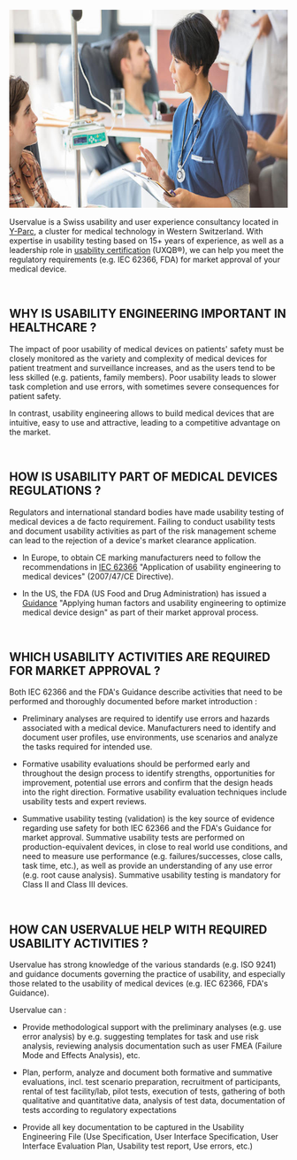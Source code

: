 <p style=text-align:center><img alt="Nurse-taking-care-of-patient" src=/dist/img/nurse-taking-care-of-patient.jpg style=width:750px;height:358px width=750 height=358 /></p>

Uservalue is a Swiss usability and user experience consultancy located in <a href="https://www.y-parc.ch/en/" target=_blank>Y-Parc</a>, a cluster for medical technology in Western Switzerland. With expertise in usability testing based on 15+ years of experience, as well as a leadership role in <a href="http://uxqb.org/en/" target=_blank>usability certification</a> (UXQB®), we can help you meet the regulatory requirements (e.g. IEC 62366, FDA) for market approval of your medical device.

<br />

## WHY IS USABILITY ENGINEERING IMPORTANT IN HEALTHCARE ? 


The impact of poor usability of medical devices on patients' safety must be closely monitored as the variety and complexity of medical devices for patient treatment and surveillance increases, and as the users tend to be less skilled (e.g. patients, family members). Poor usability leads to slower task completion and use errors, with sometimes severe consequences for patient safety. 

In contrast, usability engineering allows to build medical devices that are intuitive, easy to use and attractive, leading to a competitive advantage on the market. 

<br />

## HOW IS USABILITY PART OF MEDICAL DEVICES REGULATIONS ?
Regulators and international standard bodies have made usability testing of medical devices a de facto requirement. Failing to conduct usability tests and document usability activities as part of the risk management scheme can lead to the rejection of a device's market clearance application.

* In Europe, to obtain CE marking  manufacturers need to follow the recommendations in <a href="http://www.iso.org/iso/catalogue_detail.htm?csnumber=63179" target=_blank>IEC 62366</a> "Application of usability engineering to medical devices" (2007/47/CE Directive).

* In the US, the FDA (US Food and Drug Administration) has issued a <a href="http://www.fda.gov/downloads/MedicalDevices/.../UCM259760.pdf" target=_blank>Guidance</a> "Applying human factors and usability engineering to optimize medical device design" as part of their market approval process.


<br />

## WHICH USABILITY ACTIVITIES ARE REQUIRED FOR MARKET APPROVAL ?
Both IEC 62366 and the FDA's Guidance describe activities that need to be performed and thoroughly documented before market introduction :

* Preliminary analyses are required to identify use errors and hazards associated with a medical device. Manufacturers need to identify and document user profiles, use environments, use scenarios and analyze the tasks required for intended use.

* Formative usability evaluations should be performed early and throughout the design process to identify strengths, opportunities for improvement, potential use errors and confirm that the design heads into the right direction. Formative usability evaluation techniques include usability tests and expert reviews.

* Summative usability testing (validation) is the key source of evidence regarding use safety for both IEC 62366 and the FDA's Guidance for market approval. Summative usability tests are performed on production-equivalent devices, in close to real world use conditions, and need to measure use performance (e.g. failures/successes, close calls, task time, etc.), as well as provide an understanding of any use error (e.g. root cause analysis). Summative usability testing is mandatory for Class II and Class III devices.


<br />

## HOW CAN USERVALUE HELP WITH REQUIRED USABILITY ACTIVITIES ?

Uservalue has strong knowledge of the various standards (e.g. ISO 9241) and guidance documents governing the practice of usability, and especially those related to the usability of medical devices (e.g. IEC 62366, FDA's Guidance).

Uservalue can : 

* Provide methodological support with the preliminary analyses (e.g. use error analysis) by e.g. suggesting templates for task and use risk analysis, reviewing analysis documentation such as user FMEA (Failure Mode and Effects Analysis), etc.

* Plan, perform, analyze and document both formative and summative evaluations, incl. test scenario preparation, recruitment of participants, rental of test facility/lab, pilot tests, execution of tests, gathering of both qualitative and quantitative data, analysis of test data, documentation of tests according to regulatory expectations 

* Provide all key documentation to be captured in the Usability Engineering File (Use Specification, User Interface Specification, User Interface Evaluation Plan, Usability test report, Use errors, etc.)

<br />
